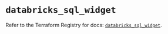 # `databricks_sql_widget`

Refer to the Terraform Registry for docs: [`databricks_sql_widget`](https://registry.terraform.io/providers/databricks/databricks/1.59.0/docs/resources/sql_widget).
